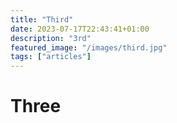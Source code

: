 ```yaml
---
title: "Third"
date: 2023-07-17T22:43:41+01:00
description: "3rd"
featured_image: "/images/third.jpg"
tags: ["articles"]
---
```


# Three